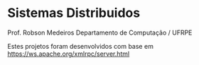 # Sistemas Distribuidos
Prof. Robson Medeiros
Departamento de Computação / UFRPE

Estes projetos foram desenvolvidos com base em https://ws.apache.org/xmlrpc/server.html
